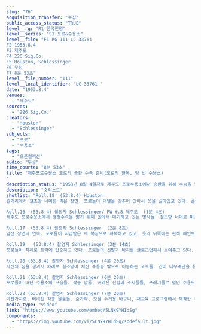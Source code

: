 ```yaml
---
slug: "76"
acquisition_transfer: "수집"
public_access_status: "TRUE"
level__rg: "R1 한국전쟁"
level__series: "S1 포로&수용소"
level__file: "F1 RG 111-LC-33761 
F2 1953.8.4
F3 제주도
F4 226 Sig.Co.
F5 Houston, Schlessinger
F6 무성
F7 8분 53초"
level__file_number: "111"
level__local_identifier: "LC-33761 "
date: "1953.8.4"
venues: 
  - "제주도"
sources: 
  - "226 Sig.Co."
creators: 
  - "Houston"
  - "Schlessinger"
subjects: 
  - "포로"
  - "수용소"
tags: 
  - "오픈컬렉션"
audio: "무성"
time_courts: "8분 53초"
title: "제주포로수용소 포로의 송환 수속 준비(포로의 환복, 텅 빈 수용소)
"
description_status: "1953년 8월 4일자로 제주도 포로수용소에서 송환을 위해 수속을 밟는 포로들의 모습을 담은 영상"
description: "숏리스트"
shotlist: "Roll.18  (53.8.4) Houston
원거리에서 철조망 너머를 찍은 장면. 포로들이 대열을 갖추어 앉아서 옷을 갈아입고 있다. 순서를 기다리는 포로들은 벌거벗은 채로 앉아 있다. 미군 경비병들이 이를 지켜보며 감독하고 있다.

Roll.16  (53.8.4) 촬영자 Schlessinger/ PW #.8 제주도  (1분 4초)
제주도 포로수용소에서 행정수속을 밟기 위해 앉아서 대기하고 있는 병사들. 철조망 너머로 미군 병사들이 경계를 서고 있고, 병사들은 지급받은 새 양말을 신고 있다. 신발끝을 묶고 있는 포로들의 모습, 환복을 마치고 이동하는 포로들의 모습이 반복된다.

Roll.17  (53.8.4) 촬영자 Schlessinger  (2분 8초)
앞선 장면의 연속. 포로들이 지급받은 새 복장으로 화복하고 있고, 옷의 뒤쪽에는 흰색 페인트로 PW라는 글씨가 적혀 있다. 벨트를 매는 모습, 환복을 마치고 가마니를 든 채로 병사들이 이동한다. 포로 수송을 위한 트럭이 곧이어 들어오고, 나무로 만들어진 계단을 이용하여 포로들이 차례로 트럭에 탑승하고 있다.

Roll.19   (53.8.4) 촬영자 Schlessinger (3분 14초)
포로들이 차례로 트럭에 탑승하고 있다. 포로들의 신발과 바지를 클로즈업해서 보여주고 있다. 줄지어 앉은 포로들의 얼굴이 보인다.

Roll.20 (53.8.4) 촬영자 Schlessinger (4분 20초)  
자신의 짐을 챙겨서 차례로 철조망이 쳐진 수용동 밖으로 이동하는 포로들. 간이 나무계단을 통해 트럭에 차례로 탑승하고 있다. 자신의 소지품은 짚으로 만든 거적떼기에 말아서 가져가고, 트럭에 타기 전에 소지품 검사를 한번 더 받는 모습도 보인다. 포로들을 모두 태운 트럭은 차례로 출발하고, 미군 헌병 지프차량들이 뒤를 따른다. 철조망 너머로 줄지어 이동하는 차량 행렬들이 비추인다.

Roll.21 (53.8.4) 촬영자 Schlessinger (6분 20초)
포로들이 떠난 수용소의 모습들. 각종 깡통, 버려진 신발과 소지품들, 쓰레기들로 덮인 수용도의 모습 등이 을씨년스럽다. 

Roll.22 (53.8.4) 촬영자 Schlessinger (7분 20초)
마찬가지로, 버려진 각종 물품들. 숟가락, 오물 수거용 바구니, 재교육 프로그램에서 제작한 악기, 흰 천조각 등등의 모습들.   "
media_type: "video"
link: "https://www.youtube.com/embed/5LNx9YHIdSg"
components: 
  - "https://img.youtube.com/vi/5LNx9YHIdSg/sddefault.jpg"
---
```

